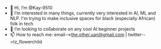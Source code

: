 - 👋 Hi, I’m @Kay-9510
- 👀 I’m interested in many things, currently very interested in AI, ML and NLP. I'm trying to make inclusive spaces for black (especially African) folk in tech
- 💞️ I’m looking to collaborate on any cool AI beginner projects
- 📫 How to reach me: email-->the.other.uan@gmail.com | twitter-->tz_flowerchild

<!---
Kay-9510/Kay-9510 is a ✨ special ✨ repository because its `README.md` (this file) appears on your GitHub profile.
You can click the Preview link to take a look at your changes.
--->
